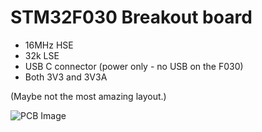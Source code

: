 # STM32F030 Breakout board

- 16MHz HSE
- 32k LSE
- USB C connector (power only - no USB on the F030)
- Both 3V3 and 3V3A

(Maybe not the most amazing layout.)

![PCB Image](pcb.png)
